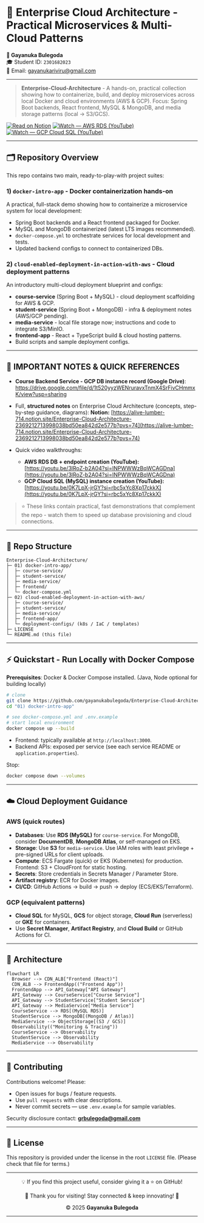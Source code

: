# 🚀 Enterprise Cloud Architecture - Practical Microservices & Multi-Cloud Patterns

<p align="left">
  <strong>👤 Gayanuka Bulegoda</strong><br>
  🎓 Student ID: <code>2301682023</code><br>
  📧 Email: <a href="mailto:gayanukariviru@gmail.com">gayanukariviru@gmail.com</a>
</p>

---

> **Enterprise-Cloud-Architecture** - A hands-on, practical collection showing how to containerize, build, and deploy microservices across local Docker and cloud environments (AWS & GCP).
> Focus: Spring Boot backends, React frontend, MySQL & MongoDB, and media storage patterns (local → S3/GCS).

[![Read on Notion](https://img.shields.io/badge/Read_on-Notion-111111?style=for-the-badge&logo=notion&logoColor=white)](https://alive-lumber-714.notion.site/Enterprise-Cloud-Architecture-2369212713998038bd50ea842d2e577b?pvs=74)
[![Watch — AWS RDS (YouTube)](https://img.shields.io/badge/Watch-AWS%20RDS%20DB-111111?style=for-the-badge&logo=youtube&logoColor=white)](https://youtu.be/3lRoZ-b2A04?si=INPWWWzBqWCAGDna)
[![Watch — GCP Cloud SQL (YouTube)](https://img.shields.io/badge/Watch-GCP%20Cloud%20SQL-111111?style=for-the-badge&logo=youtube&logoColor=white)](https://youtu.be/0K7LpX-jrGY?si=rbc5xYc8Xp17ckkX)

---

## 🗂 Repository Overview

This repo contains two main, ready-to-play-with project suites:

### 1) `docker-intro-app` - Docker containerization hands-on

A practical, full-stack demo showing how to containerize a microservice system for local development:

* Spring Boot backends and a React frontend packaged for Docker.
* MySQL and MongoDB containerized (latest LTS images recommended).
* `docker-compose.yml` to orchestrate services for local development and tests.
* Updated backend configs to connect to containerized DBs.

### 2) `cloud-enabled-deployment-in-action-with-aws` - Cloud deployment patterns

An introductory multi-cloud deployment blueprint and configs:

* **course-service** (Spring Boot + MySQL) -  cloud deployment scaffolding for AWS & GCP.
* **student-service** (Spring Boot + MongoDB) - infra & deployment notes (AWS/GCP pending).
* **media-service** - local file storage now; instructions and code to integrate S3/MinIO.
* **frontend-app** - React + TypeScript build & cloud hosting patterns.
* Build scripts and sample deployment configs.

---

## 🔗 IMPORTANT NOTES & QUICK REFERENCES

* **Course Backend Service - GCP DB instance record (Google Drive)**: https://drive.google.com/file/d/1t520yyzWENruravxTnmX4SrFivCHmmxK/view?usp=sharing

* Full, **structured notes** on Enterprise Cloud Architecture (concepts, step-by-step guidance, diagrams):
  **Notion:**
  [https://alive-lumber-714.notion.site/Enterprise-Cloud-Architecture-2369212713998038bd50ea842d2e577b?pvs=74](https://alive-lumber-714.notion.site/Enterprise-Cloud-Architecture-2369212713998038bd50ea842d2e577b?pvs=74)

* Quick video walkthroughs:

  * **AWS RDS DB + endpoint creation (YouTube):**
    [https://youtu.be/3lRoZ-b2A04?si=INPWWWzBqWCAGDna](https://youtu.be/3lRoZ-b2A04?si=INPWWWzBqWCAGDna)
  * **GCP Cloud SQL (MySQL) instance creation (YouTube):**
    [https://youtu.be/0K7LpX-jrGY?si=rbc5xYc8Xp17ckkX](https://youtu.be/0K7LpX-jrGY?si=rbc5xYc8Xp17ckkX)

> ⭐ These links contain practical, fast demonstrations that complement the repo - watch them to speed up database provisioning and cloud connections.

---

## 📁 Repo Structure

```
Enterprise-Cloud-Architecture/
├─ 01) docker-intro-app/
│  ├─ course-service/
│  ├─ student-service/
│  ├─ media-service/
│  ├─ frontend/
│  └─ docker-compose.yml
├─ 02) cloud-enabled-deployment-in-action-with-aws/
│  ├─ course-service/
│  ├─ student-service/
│  ├─ media-service/
│  ├─ frontend-app/
│  └─ deployment-configs/ (k8s / IaC / templates)
├─ LICENSE
└─ README.md (this file)
```

---

## ⚡ Quickstart - Run Locally with Docker Compose

**Prerequisites**: Docker & Docker Compose installed. (Java, Node optional for building locally)

```bash
# clone
git clone https://github.com/gayanukabulegoda/Enterprise-Cloud-Architecture.git
cd "01) docker-intro-app"

# see docker-compose.yml and .env.example
# start local environment
docker compose up --build
```

* Frontend: typically available at `http://localhost:3000`.
* Backend APIs: exposed per service (see each service README or `application.properties`).

Stop:

```bash
docker compose down --volumes
```

---

## ☁️ Cloud Deployment Guidance

### AWS (quick routes)

* **Databases**: Use **RDS (MySQL)** for `course-service`. For MongoDB, consider **DocumentDB**, **MongoDB Atlas**, or self-managed on EKS.
* **Storage**: Use **S3** for `media-service`. Use IAM roles with least privilege + pre-signed URLs for client uploads.
* **Compute**: ECS Fargate (quick) or EKS (Kubernetes) for production. Frontend: S3 + CloudFront for static hosting.
* **Secrets**: Store credentials in Secrets Manager / Parameter Store.
* **Artifact registry**: ECR for Docker images.
* **CI/CD**: GitHub Actions → build → push → deploy (ECS/EKS/Terraform).

### GCP (equivalent patterns)

* **Cloud SQL** for MySQL, **GCS** for object storage, **Cloud Run** (serverless) or **GKE** for containers.
* Use **Secret Manager**, **Artifact Registry**, and **Cloud Build** or GitHub Actions for CI.

---

## 🧭 Architecture

```mermaid
flowchart LR
  Browser --> CDN_ALB["Frontend (React)"]
  CDN_ALB --> FrontendApp(("Frontend App"))
  FrontendApp --> API_Gateway["API Gateway"]
  API_Gateway --> CourseService["Course Service"]
  API_Gateway --> StudentService["Student Service"]
  API_Gateway --> MediaService["Media Service"]
  CourseService --> RDS[(MySQL RDS)]
  StudentService --> MongoDB[(MongoDB / Atlas)]
  MediaService --> ObjectStorage[(S3 / GCS)]
  Observability(("Monitoring & Tracing"))
  CourseService --> Observability
  StudentService --> Observability
  MediaService --> Observability
```

---

## 🤝 Contributing

Contributions welcome! Please:

* Open issues for bugs / feature requests.
* Use `pull requests` with clear descriptions.
* Never commit secrets — use `.env.example` for sample variables.

Security disclosure contact: **[grbulegoda@gmail.com](mailto:grbulegoda@gmail.com)**

---

## 📜 License

This repository is provided under the license in the root `LICENSE` file. (Please check that file for terms.)

---

<p align="center">
  💡 If you find this project useful, consider giving it a ⭐ on GitHub!
</p>
<p align="center">
  🚀 Thank you for visiting! Stay connected & keep innovating! 🎉
</p>
<p align="center">
  &copy; 2025 <strong>Gayanuka Bulegoda</strong>
</p>

---
